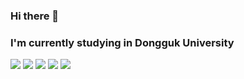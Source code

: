 ### Hi there 👋
### I'm currently studying in Dongguk University
<img src="https://img.shields.io/badge/C-FECC00?style=flat-square&logo=C&logoColor=white"/>
<img src="https://img.shields.io/badge/C++-E9568E?style=flat-square&logo=C++&logoColor=white"/>
<img src="https://img.shields.io/badge/C#-527FFF?style=flat-square&logo=C#&logoColor=white"/>
<img src="https://img.shields.io/badge/Unity-DDE072?style=flat-square&logo=Unity&logoColor=white"/>
<img src="https://img.shields.io/badge/Python-7B68EE?style=flat-square&logo=Python&logoColor=white"/>
<!--
**ddozakim/ddozakim** is a ✨ _special_ ✨ repository because its `README.md` (this file) appears on your GitHub profile.

Here are some ideas to get you started:

- 🔭 I’m currently working on ...
- 🌱 I’m currently learning ...
- 👯 I’m looking to collaborate on ...
- 🤔 I’m looking for help with ...
- 💬 Ask me about ...
- 📫 How to reach me: ...
- 😄 Pronouns: ...
- ⚡ Fun fact: ...
-->
